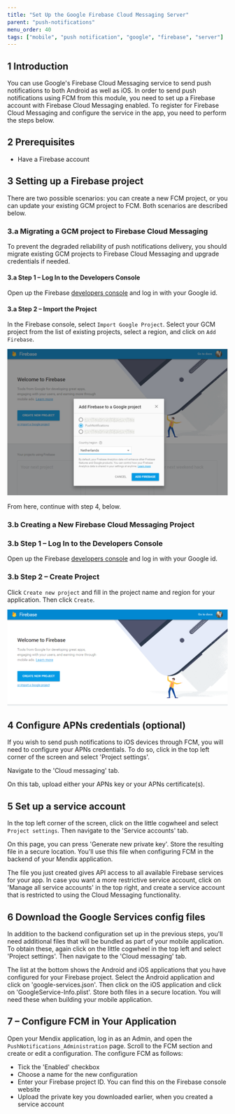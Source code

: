 ```yaml
---
title: "Set Up the Google Firebase Cloud Messaging Server"
parent: "push-notifications"
menu_order: 40
tags: ["mobile", "push notification", "google", "firebase", "server"]
---
```


## 1 Introduction

You can use Google's Firebase Cloud Messaging service to send push notifications to both Android as well as iOS. In order to send push notifications using FCM from this module, you need to set up a Firebase account with Firebase Cloud Messaging enabled. To register for Firebase Cloud Messaging and configure the service in the app, you need to perform the steps below.

## 2 Prerequisites

* Have a Firebase account

## 3 Setting up a Firebase project

There are two possible scenarios: you can create a new FCM project, or you can update your existing GCM project to FCM. Both scenarios are described below.

### 3.a Migrating a GCM project to Firebase Cloud Messaging

To prevent the degraded reliability of push notifications delivery, you should migrate existing GCM projects to Firebase Cloud Messaging and upgrade credentials if needed.

#### 3.a Step 1 – Log In to the Developers Console

Open up the Firebase [developers console](https://console.firebase.google.com/) and log in with your Google id.

#### 3.a Step 2 – Import the Project

In the Firebase console, select `Import Google Project`. Select your GCM project from the list of existing projects, select a region, and click on `Add Firebase`.

![](attachments/Setting+up+Google+Firebase+Cloud+Messaging+Server/Add_Firebase_to_a_Google_Project.png)

From here, continue with step 4, below.

### 3.b Creating a New Firebase Cloud Messaging Project

### 3.b Step 1 – Log In to the Developers Console

Open up the Firebase [developers console](https://console.firebase.google.com/) and log in with your Google id.

### 3.b Step 2 – Create Project

Click `Create new project` and fill in the project name and region for your application. Then click `Create`.

![](attachments/Setting+up+Google+Firebase+Cloud+Messaging+Server/Create_Firebase_Project.png)

## 4 Configure APNs credentials (optional)

If you wish to send push notifications to iOS devices through FCM, you will need to configure your APNs credentials. To do so, click in the top left corner of the screen and select 'Project settings'.

Navigate to the 'Cloud messaging' tab.

On this tab, upload either your APNs key or your APNs certificate(s).

## 5 Set up a service account

In the top left corner of the screen, click on the little cogwheel and select `Project settings`. Then navigate to the 'Service accounts' tab.

On this page, you can press 'Generate new private key'. Store the resulting file in a secure location. You'll use this file when configuring FCM in the backend of your Mendix application.

The file you just created gives API access to all available Firebase services for your app. In case you want a more restrictive service account, click on 'Manage all service accounts' in the top right, and create a service account that is restricted to using the Cloud Messaging functionality.

## 6 Download the Google Services config files

In addition to the backend configuration set up in the previous steps, you'll need additional files that will be bundled as part of your mobile application. To obtain these, again click on the little cogwheel in the top left and select 'Project settings'. Then navigate to the 'Cloud messaging' tab.

The list at the bottom shows the Android and iOS applications that you have configured for your Firebase project. Select the Android application and click on 'google-services.json'. Then click on the iOS application and click on 'GoogleService-Info.plist'. Store both files in a secure location. You will need these when building your mobile application.

## 7 – Configure FCM in Your Application

Open your Mendix application, log in as an Admin, and open the `PushNotifications_Administration` page. Scroll to the FCM section and create or edit a configuration. The configure FCM as follows:

*	Tick the 'Enabled' checkbox
*	Choose a name for the new configuration
*   Enter your Firebase project ID. You can find this on the Firebase console website
*	Upload the private key you downloaded earlier, when you created a service account
